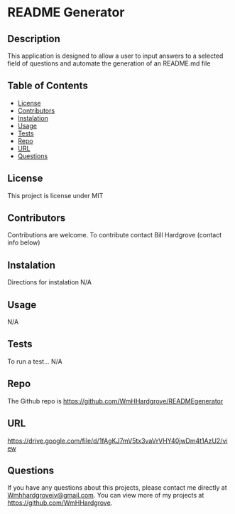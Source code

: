 # README Generator

  
  ## Description 
  This application is designed to allow a user to input answers to a selected field of questions and automate the generation of an README.md file
  
  
  ## Table of Contents
  * [License](#license)
  * [Contributors](#contributors)
  * [Instalation](#instalation)
  * [Usage](#usage)
  * [Tests](#tests)
  * [Repo](#repo)
  * [URL](#url)
  * [Questions](#questions)
  
 
  ## License 
  This project is license under MIT

  ## Contributors
  Contributions are welcome.  To contribute contact Bill Hardgrove (contact info below)
    

  ## Instalation
  Directions for instalation
  N/A

  ## Usage
  N/A

  ## Tests
  To run a test...
  N/A

  ## Repo
  The Github repo is https://github.com/WmHHardgrove/READMEgenerator

  ##  URL
 https://drive.google.com/file/d/1fAgKJ7mV5tx3vaVrVHY40jwDm4t1AzU2/view

  ## Questions
  If you have any questions about this projects, please contact me directly at Wmhhardgroveiv@gmail.com. You can view more of my projects at https://github.com/WmHHardgrove.